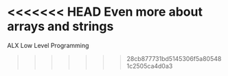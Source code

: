 <<<<<<< HEAD
Even more about arrays and strings
=======
ALX Low Level Programming
>>>>>>> 28cb877731bd5145306f5a805481c2505ca4d0a3
